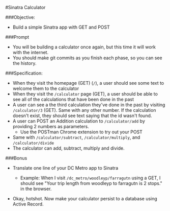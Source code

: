 #Sinatra Calculator

###Objective:
- Build a simple Sinatra app with GET and POST

###Prompt
- You will be building a calculator once again, but this time it will work with the internet.
- You should make git commits as you finish each phase, so you can see the history.

###Specification:
- When they visit the homepage (GET) (`/`), a user should see some text to welcome them to the calculator
- When they visit the `/calculator` page (GET), a user should be able to see all of the calculations that have been done in the past
- A user can see a the third calculation they've done in the past by visiting `/calculator/3` (GET). Same with any other number. If the calculation doesn't exist, they should see text saying that the id wasn't found.
- A user can POST an Addition calculation to `/calculator/add` by providing 2 numbers as parameters.
  - Use the POSTman Chrome extension to try out your POST
- Same with `/calculator/subtract`, `/calculator/multiply`, and `/calculator/divide`
- The calculator can add, subtract, multiply and divide.

###Bonus
- Translate one line of your DC Metro app to Sinatra
  - Example: When I visit `/dc_metro/woodleyp/farragutn` using a GET, I should see "Your trip length from woodleyp to farragutn is 2 stops." in the browser.

- Okay, hotshot. Now make your calculator persist to a database using Active Record.
